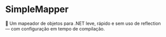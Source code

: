 # SimpleMapper
🚀 Um mapeador de objetos para .NET leve, rápido e sem uso de reflection — com configuração em tempo de compilação.
